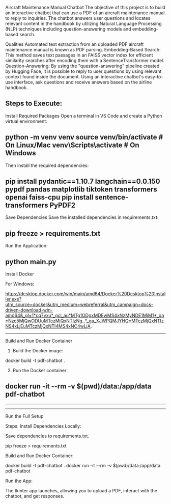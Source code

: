 Aircraft Maintenance Manual Chatbot The objective of this project is to build an interactive chatbot that can use a PDF of an aircraft maintenance manual to reply to inquiries. The chatbot answers user questions and locates relevant content in the handbook by utilizing Natural Language Processing (NLP) techniques including question-answering models and embedding-based search.

Qualities Automated text extraction from an uploaded PDF aircraft maintenance manual is known as PDF parsing. Embedding-Based Search: This method saves text passages in an FAISS vector index for efficient similarity searches after encoding them with a SentenceTransformer model. Question-Answering: By using the "question-answering" pipeline created by Hugging Face, it is possible to reply to user questions by using relevant context found inside the document. Using an interactive chatbot's easy-to-use interface, ask questions and receive answers based on the airline handbook.

Steps to Execute:
--------------------------
Install Required Packages
Open a terminal in VS Code and create a Python virtual environment:

python -m venv venv
source venv/bin/activate    # On Linux/Mac
venv\Scripts\activate       # On Windows
---------------------
Then install the required dependencies:

pip install pydantic==1.10.7 langchain==0.0.150 pypdf pandas matplotlib tiktoken transformers openai faiss-cpu
pip install sentence-transformers PyPDF2
-----------------
Save Dependencies
Save the installed dependencies in requirements.txt:

pip freeze > requirements.txt
------------------
Run the Application:

python main.py
--------------------------

 Install Docker

 For Windows:

https://desktop.docker.com/win/main/amd64/Docker%20Desktop%20Installer.exe?utm_source=docker&utm_medium=webreferral&utm_campaign=docs-driven-download-win-amd64&_gl=1*cq7vxu*_gcl_au*MTg1ODgxMDEwMS4xNzMyNDE1MjM1*_ga*Nzc5MjQwODUuMTczMjQxNTIzNg..*_ga_XJWPQMJYHQ*MTczMjQxNTIzNS4xLjEuMTczMjQxNTI4MS4xNC4wLjA.

--------------------------
Build and Run Docker Container
 1. Build the Docker image:


docker build -t pdf-chatbot .

 2. Run the Docker container:

docker run -it --rm -v $(pwd)/data:/app/data pdf-chatbot
-----------------------
-----------------------
-----------------------


Run the Full Setup

Steps:
Install Dependencies Locally:

Save dependencies to requirements.txt.

pip freeze > requirements.txt

Build and Run Docker Container:

docker build -t pdf-chatbot .
docker run -it --rm -v $(pwd)/data:/app/data pdf-chatbot

Run the App:

The tkinter app launches, allowing you to upload a PDF, interact with the chatbot, and get responses.
